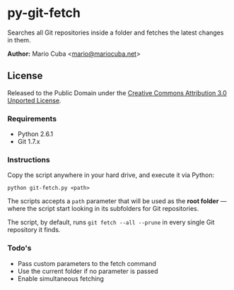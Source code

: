 # py-git-fetch

Searches all Git repositories inside a folder and fetches the latest changes in them.

__Author:__ Mario Cuba <<mario@mariocuba.net>>

## License

Released to the Public Domain under the [Creative Commons Attribution 3.0 Unported License](http://creativecommons.org/licenses/by/3.0).

### Requirements

- Python 2.6.1
- Git 1.7.x

### Instructions

Copy the script anywhere in your hard drive, and execute it via Python:

	python git-fetch.py <path>
	
The scripts accepts a `path` parameter that will be used as the __root folder__ &mdash; where the script start looking in its subfolders for Git repositories.

The script, by default, runs `git fetch --all --prune` in every single Git repository it finds.

### Todo's

- Pass custom parameters to the fetch command
- Use the current folder if no parameter is passed
- Enable simultaneous fetching